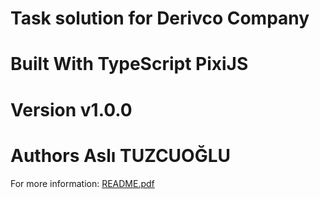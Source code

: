 #  Task solution for Derivco Company



#  Built With TypeScript PixiJS 

#  Version v1.0.0

# Authors Aslı TUZCUOĞLU


For more information: 
[README.pdf](https://github.com/ParanoidAandroid42/SlotGame/files/4083591/README.pdf)

